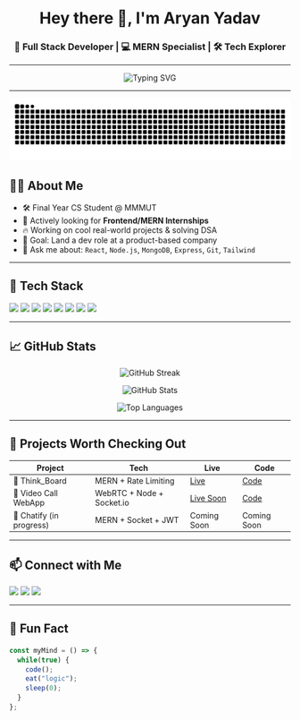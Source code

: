 <h1 align="center">Hey there 👋, I'm Aryan Yadav</h1>
<h3 align="center">🚀 Full Stack Developer | 💻 MERN Specialist | 🛠️ Tech Explorer</h3>

---

<p align="center">
  <img src="https://readme-typing-svg.herokuapp.com?font=Fira+Code&size=24&pause=1000&color=00F7FF&center=true&vCenter=true&width=500&lines=Namaste+Dev+World;MERN+Stack+%3C%2FDeveloper%3E;Frontend+Fanatic+🔥;DSA+Learner+in+Progress..." alt="Typing SVG" />
</p>


---


<p align="center">
  <img src="https://github.com/aryan19801/aryan19801/blob/output/github-contribution-grid-snake.svg" alt="snake animation" />
</p>


## 🧑‍💻 About Me

- 🛠️ Final Year CS Student @ MMMUT  
- 💼 Actively looking for **Frontend/MERN Internships**
- 🔥 Working on cool real-world projects & solving DSA
- 🎯 Goal: Land a dev role at a product-based company
- 💬 Ask me about: `React`, `Node.js`, `MongoDB`, `Express`, `Git`, `Tailwind`

---

## 🚀 Tech Stack

<p>
  <img src="https://img.shields.io/badge/JavaScript-F7DF1E?style=for-the-badge&logo=javascript&logoColor=black"/>
  <img src="https://img.shields.io/badge/React-20232A?style=for-the-badge&logo=react&logoColor=61DAFB"/>
  <img src="https://img.shields.io/badge/Node.js-339933?style=for-the-badge&logo=nodedotjs&logoColor=white"/>
  <img src="https://img.shields.io/badge/Express.js-404D59?style=for-the-badge"/>
  <img src="https://img.shields.io/badge/MongoDB-4EA94B?style=for-the-badge&logo=mongodb&logoColor=white"/>
  <img src="https://img.shields.io/badge/TailwindCSS-06B6D4?style=for-the-badge&logo=tailwindcss&logoColor=white"/>
  <img src="https://img.shields.io/badge/Git-F05032?style=for-the-badge&logo=git&logoColor=white"/>
  <img src="https://img.shields.io/badge/VSCode-007ACC?style=for-the-badge&logo=visual-studio-code&logoColor=white"/>
</p>

---

## 📈 GitHub Stats

<p align="center">
  <img src="https://github-readme-streak-stats.herokuapp.com/?user=aryan19801&theme=react" alt="GitHub Streak" />
</p>

<p align="center">
  <img src="https://github-readme-stats.vercel.app/api?username=aryan19801&show_icons=true&theme=tokyonight" alt="GitHub Stats" />
</p>

<p align="center">
  <img src="https://github-readme-stats.vercel.app/api/top-langs/?username=aryan19801&layout=compact&theme=tokyonight" alt="Top Languages" />
</p>

---

## 🧩 Projects Worth Checking Out

| Project | Tech | Live | Code |
|--------|------|------|------|
| 📝 Think_Board | MERN + Rate Limiting | [Live](https://think-board-w2ye.onrender.com) | [Code](https://github.com/aryan19801/Think_Board) |
| 🎥 Video Call WebApp | WebRTC + Node + Socket.io | [Live Soon](#) | [Code](https://github.com/aryan19801/video-call-webapp) |
| 💬 Chatify (in progress) | MERN + Socket + JWT | Coming Soon | Coming Soon |

---

## 📫 Connect with Me

<p>
  <a href="mailto:aryanyadav.mmmut@gmail.com"><img src="https://img.shields.io/badge/Gmail-D14836?style=for-the-badge&logo=gmail&logoColor=white"></a>
  <a href="https://www.linkedin.com/in/aryan19801/"><img src="https://img.shields.io/badge/LinkedIn-blue?style=for-the-badge&logo=linkedin&logoColor=white"></a>
  <a href="https://your-portfolio.com"><img src="https://img.shields.io/badge/Portfolio-000?style=for-the-badge&logo=vercel&logoColor=white"></a>
</p>

---

## 📍 Fun Fact

```js
const myMind = () => {
  while(true) {
    code();
    eat("logic");
    sleep(0);
  }
};
